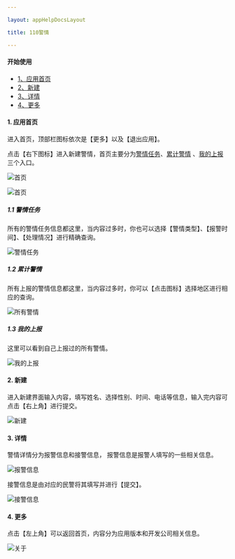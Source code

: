 ```yaml
---

layout: appHelpDocsLayout

title: 110警情

---
```


#### 开始使用 

* [1、应用首页](#home)
* [2、新建](#add)
* [3、详情](#detail)
* [4、更多](#more)

#### 1. 应用首页 <span id="home"> </span>
进入首页，顶部栏图标依次是【更多】以及【退出应用】。

点击【右下图标】进入新建警情，首页主要分为[警情任务](#police_task)、[累计警情](#all_police_situation)
、[我的上报](#my_report)三个入口。

![首页](./img/policesentiment/home.jpg)

![首页](./img/policesentiment/home1.jpg)
##### 1.1 警情任务<span id="police_task"> </span>
所有的警情任务信息都这里，当内容过多时，你也可以选择【警情类型】、【报警时间】、【处理情况】进行精确查询。

![警情任务](./img/policesentiment/police_task.jpg)

##### 1.2 累计警情<span id="all_police_situation"> </span>
所有上报的警情信息都这里，当内容过多时，你可以【点击图标】选择地区进行相应的查询。

![所有警情](./img/policesentiment/all_police_situation.jpg)

##### 1.3 我的上报<span id="my_report"> </span>
这里可以看到自己上报过的所有警情。

![我的上报](./img/policesentiment/my_report.jpg)

#### 2. 新建 <span id="add"> </span>
进入新建界面输入内容，填写姓名、选择性别、时间、电话等信息，输入完内容可点击【右上角】进行提交。

![新建](./img/policesentiment/add.jpg)

#### 3. 详情 <span id="detail"> </span>
警情详情分为报警信息和接警信息，
报警信息是报警人填写的一些相关信息。

![报警信息](./img/policesentiment/detail.jpg)

接警信息是由对应的民警将其填写并进行【提交】。

![接警信息](./img/policesentiment/detail1.jpg)

#### 4. 更多 <span id="more"> </span>
点击【左上角】可以返回首页，内容分为应用版本和开发公司相关信息。

![关于](./img/policesentiment/about.jpg)
